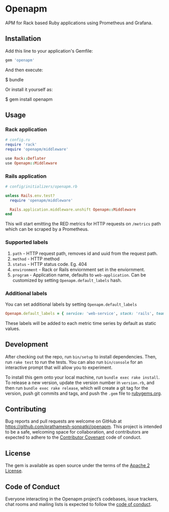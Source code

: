 # Openapm

APM for Rack based Ruby applications using Prometheus and Grafana.

## Installation

Add this line to your application's Gemfile:

```ruby
gem 'openapm'
```

And then execute:

$ bundle

Or install it yourself as:

$ gem install openapm

## Usage

### Rack application

```ruby
# config.ru
require 'rack'
require 'openapm/middleware'

use Rack::Deflater
use Openapm::Middleware
```

### Rails application

``` ruby
# config/initializers/openapm.rb

unless Rails.env.test?
  require 'openapm/middleware'

  Rails.application.middleware.unshift Openapm::Middleware
end
```

This will start emitting the RED metrics for HTTP requests on `/metrics` path which can be scraped by a Prometheus.

### Supported labels

1. `path` - HTTP request path, removes id and uuid from the request path.
2. `method` - HTTP method
3. `status` - HTTP status code. Eg. 404
4. `environment` - Rack or Rails enviornment set in the enviornment.
5. `program` - Application name, defaults to `web-application`. Can be customized by setting `Openapm.default_labels` hash.

### Additional labels

You can set additional labels by setting `Openapm.default_labels`

``` ruby
Openapm.default_labels = { service: 'web-service', stack: 'rails', team: 'platform' }
```

These labels will be added to each metric time series by default as static values.

## Development

After checking out the repo, run `bin/setup` to install dependencies. Then, run `rake test` to run the tests. You can also run `bin/console` for an interactive prompt that will allow you to experiment.

To install this gem onto your local machine, run `bundle exec rake install`. To release a new version, update the version number in `version.rb`, and then run `bundle exec rake release`, which will create a git tag for the version, push git commits and tags, and push the `.gem` file to [rubygems.org](https://rubygems.org).

## Contributing

Bug reports and pull requests are welcome on GitHub at https://github.com/prathamesh-sonpatki/openapm. This project is intended to be a safe, welcoming space for collaboration, and contributors are expected to adhere to the [Contributor Covenant](http://contributor-covenant.org) code of conduct.

## License

The gem is available as open source under the terms of the [Apache 2 License](https://www.apache.org/licenses/LICENSE-2.0).

## Code of Conduct

Everyone interacting in the Openapm project’s codebases, issue trackers, chat rooms and mailing lists is expected to follow the [code of conduct](https://github.com/last9/openapm/blob/master/CODE_OF_CONDUCT.md).
